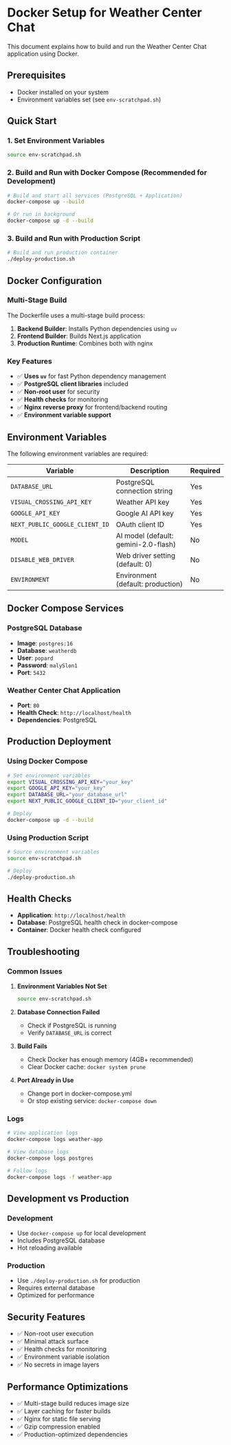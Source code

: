 # Docker Setup for Weather Center Chat

This document explains how to build and run the Weather Center Chat application using Docker.

## Prerequisites

- Docker installed on your system
- Environment variables set (see `env-scratchpad.sh`)

## Quick Start

### 1. Set Environment Variables

```bash
source env-scratchpad.sh
```

### 2. Build and Run with Docker Compose (Recommended for Development)

```bash
# Build and start all services (PostgreSQL + Application)
docker-compose up --build

# Or run in background
docker-compose up -d --build
```

### 3. Build and Run with Production Script

```bash
# Build and run production container
./deploy-production.sh
```

## Docker Configuration

### Multi-Stage Build

The Dockerfile uses a multi-stage build process:

1. **Backend Builder**: Installs Python dependencies using `uv`
2. **Frontend Builder**: Builds Next.js application
3. **Production Runtime**: Combines both with nginx

### Key Features

- ✅ **Uses `uv`** for fast Python dependency management
- ✅ **PostgreSQL client libraries** included
- ✅ **Non-root user** for security
- ✅ **Health checks** for monitoring
- ✅ **Nginx reverse proxy** for frontend/backend routing
- ✅ **Environment variable support**

## Environment Variables

The following environment variables are required:

| Variable | Description | Required |
|----------|-------------|----------|
| `DATABASE_URL` | PostgreSQL connection string | Yes |
| `VISUAL_CROSSING_API_KEY` | Weather API key | Yes |
| `GOOGLE_API_KEY` | Google AI API key | Yes |
| `NEXT_PUBLIC_GOOGLE_CLIENT_ID` | OAuth client ID | Yes |
| `MODEL` | AI model (default: gemini-2.0-flash) | No |
| `DISABLE_WEB_DRIVER` | Web driver setting (default: 0) | No |
| `ENVIRONMENT` | Environment (default: production) | No |

## Docker Compose Services

### PostgreSQL Database
- **Image**: `postgres:16`
- **Database**: `weatherdb`
- **User**: `popard`
- **Password**: `malySlon1`
- **Port**: `5432`

### Weather Center Chat Application
- **Port**: `80`
- **Health Check**: `http://localhost/health`
- **Dependencies**: PostgreSQL

## Production Deployment

### Using Docker Compose

```bash
# Set environment variables
export VISUAL_CROSSING_API_KEY="your_key"
export GOOGLE_API_KEY="your_key"
export DATABASE_URL="your_database_url"
export NEXT_PUBLIC_GOOGLE_CLIENT_ID="your_client_id"

# Deploy
docker-compose up -d --build
```

### Using Production Script

```bash
# Source environment variables
source env-scratchpad.sh

# Deploy
./deploy-production.sh
```

## Health Checks

- **Application**: `http://localhost/health`
- **Database**: PostgreSQL health check in docker-compose
- **Container**: Docker health check configured

## Troubleshooting

### Common Issues

1. **Environment Variables Not Set**
   ```bash
   source env-scratchpad.sh
   ```

2. **Database Connection Failed**
   - Check if PostgreSQL is running
   - Verify `DATABASE_URL` is correct

3. **Build Fails**
   - Check Docker has enough memory (4GB+ recommended)
   - Clear Docker cache: `docker system prune`

4. **Port Already in Use**
   - Change port in docker-compose.yml
   - Or stop existing service: `docker-compose down`

### Logs

```bash
# View application logs
docker-compose logs weather-app

# View database logs
docker-compose logs postgres

# Follow logs
docker-compose logs -f weather-app
```

## Development vs Production

### Development
- Use `docker-compose up` for local development
- Includes PostgreSQL database
- Hot reloading available

### Production
- Use `./deploy-production.sh` for production
- Requires external database
- Optimized for performance

## Security Features

- ✅ Non-root user execution
- ✅ Minimal attack surface
- ✅ Health checks for monitoring
- ✅ Environment variable isolation
- ✅ No secrets in image layers

## Performance Optimizations

- ✅ Multi-stage build reduces image size
- ✅ Layer caching for faster builds
- ✅ Nginx for static file serving
- ✅ Gzip compression enabled
- ✅ Production-optimized dependencies 
